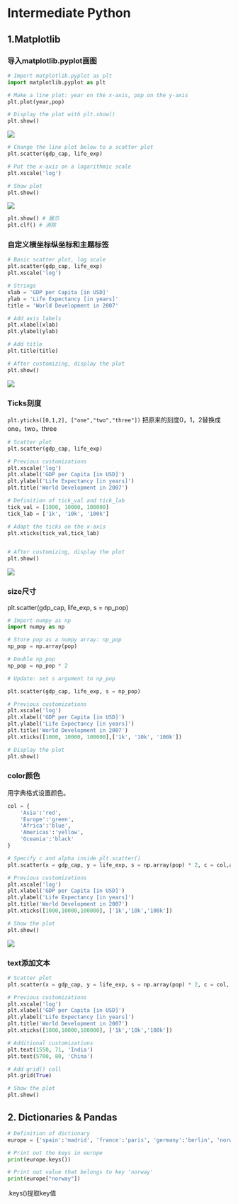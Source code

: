 # Intermediate Python
## 1.Matplotlib
### 导入matplotlib.pyplot画图  

```py
# Import matplotlib.pyplot as plt
import matplotlib.pyplot as plt

# Make a line plot: year on the x-axis, pop on the y-axis
plt.plot(year,pop)

# Display the plot with plt.show()
plt.show()
```
![](https://raw.githubusercontent.com/rzldasb/learning_python/200afba34d8b34198e6417c33e304ae374984eb1/DC_MD_1.1.svg)

```py
# Change the line plot below to a scatter plot
plt.scatter(gdp_cap, life_exp)

# Put the x-axis on a logarithmic scale
plt.xscale('log')

# Show plot
plt.show()
```
![](https://raw.githubusercontent.com/rzldasb/learning_python/d5eeec0546e140024c58b0ec5d36817e2481f62a/DC_MD_1.2.svg)


```py
plt.show() # 展示  
plt.clf() # 消除  
```

### 自定义横坐标纵坐标和主题标签
```py
# Basic scatter plot, log scale
plt.scatter(gdp_cap, life_exp)
plt.xscale('log') 

# Strings
xlab = 'GDP per Capita [in USD]'
ylab = 'Life Expectancy [in years]'
title = 'World Development in 2007'

# Add axis labels
plt.xlabel(xlab)
plt.ylabel(ylab)

# Add title
plt.title(title)

# After customizing, display the plot
plt.show()
```
![](https://raw.githubusercontent.com/rzldasb/learning_python/e765fd0cfb44e33d27c3c5b16147d3567035d7fa/DC_MD_1.3.svg)

### Ticks刻度
``plt.yticks([0,1,2], ["one","two","three"])``
把原来的刻度0，1，2替换成one，two，three  

```py
# Scatter plot
plt.scatter(gdp_cap, life_exp)

# Previous customizations
plt.xscale('log') 
plt.xlabel('GDP per Capita [in USD]')
plt.ylabel('Life Expectancy [in years]')
plt.title('World Development in 2007')

# Definition of tick_val and tick_lab
tick_val = [1000, 10000, 100000]
tick_lab = ['1k', '10k', '100k']

# Adapt the ticks on the x-axis
plt.xticks(tick_val,tick_lab)


# After customizing, display the plot
plt.show()
```
![](https://raw.githubusercontent.com/rzldasb/learning_python/e765fd0cfb44e33d27c3c5b16147d3567035d7fa/DC_MD_1.4.svg)


### size尺寸
plt.scatter(gdp_cap, life_exp, s = np_pop)

```py
# Import numpy as np
import numpy as np

# Store pop as a numpy array: np_pop
np_pop = np.array(pop)

# Double np_pop
np_pop = np_pop * 2

# Update: set s argument to np_pop

plt.scatter(gdp_cap, life_exp, s = np_pop)

# Previous customizations
plt.xscale('log') 
plt.xlabel('GDP per Capita [in USD]')
plt.ylabel('Life Expectancy [in years]')
plt.title('World Development in 2007')
plt.xticks([1000, 10000, 100000],['1k', '10k', '100k'])

# Display the plot
plt.show()
```

### color颜色

用字典格式设置颜色。  
```py
col = {
    'Asia':'red',
    'Europe':'green',
    'Africa':'blue',
    'Americas':'yellow',
    'Oceania':'black'
}
```

```py
# Specify c and alpha inside plt.scatter()
plt.scatter(x = gdp_cap, y = life_exp, s = np.array(pop) * 2, c = col,alpha=0.8)

# Previous customizations
plt.xscale('log') 
plt.xlabel('GDP per Capita [in USD]')
plt.ylabel('Life Expectancy [in years]')
plt.title('World Development in 2007')
plt.xticks([1000,10000,100000], ['1k','10k','100k'])

# Show the plot
plt.show()
```
![](https://raw.githubusercontent.com/rzldasb/learning_python/e765fd0cfb44e33d27c3c5b16147d3567035d7fa/DC_MD_1.5.svg)  


### text添加文本
```py
# Scatter plot
plt.scatter(x = gdp_cap, y = life_exp, s = np.array(pop) * 2, c = col, alpha = 0.8)

# Previous customizations
plt.xscale('log') 
plt.xlabel('GDP per Capita [in USD]')
plt.ylabel('Life Expectancy [in years]')
plt.title('World Development in 2007')
plt.xticks([1000,10000,100000], ['1k','10k','100k'])

# Additional customizations
plt.text(1550, 71, 'India')
plt.text(5700, 80, 'China')

# Add grid() call
plt.grid(True) 

# Show the plot
plt.show()
```


## 2. Dictionaries & Pandas 

```py
# Definition of dictionary
europe = {'spain':'madrid', 'france':'paris', 'germany':'berlin', 'norway':'oslo' }

# Print out the keys in europe
print(europe.keys())

# Print out value that belongs to key 'norway'
print(europe["norway"])
```
.keys()提取key值  




